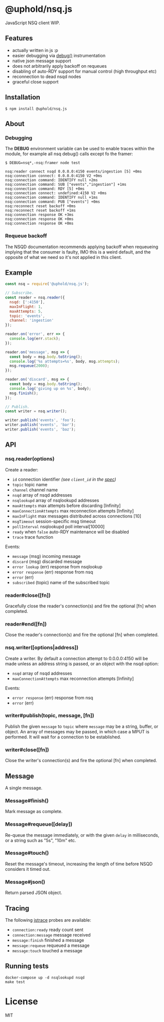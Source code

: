 # @uphold/nsq.js

JavaScript NSQ client WIP.

## Features

- actually written in js :p
- easier debugging via [debug()](https://github.com/visionmedia/debug) instrumentation
- native json message support
- does not arbitrarily apply backoff on requeues
- disabling of auto-RDY support for manual control (high throughput etc)
- reconnection to dead nsqd nodes
- graceful close support

## Installation

```
$ npm install @uphold/nsq.js
```

## About

### Debugging

The __DEBUG__ environment variable can be used to enable
traces within the module, for example all nsq debug() calls
except fo the framer:

```
$ DEBUG=nsq*,-nsq:framer node test

nsq:reader connect nsqd 0.0.0.0:4150 events/ingestion [5] +0ms
nsq:connection connect: 0.0.0.0:4150 V2 +0ms
nsq:connection command: IDENTIFY null +2ms
nsq:connection command: SUB ["events","ingestion"] +1ms
nsq:connection command: RDY [5] +0ms
nsq:connection connect: undefined:4150 V2 +0ms
nsq:connection command: IDENTIFY null +1ms
nsq:connection command: PUB ["events"] +0ms
nsq:reconnect reset backoff +0ms
nsq:reconnect reset backoff +1ms
nsq:connection response OK +3ms
nsq:connection response OK +0ms
nsq:connection response OK +0ms
```

### Requeue backoff

The NSQD documentation recommends applying
backoff when requeueing implying that the
consumer is faulty, IMO this is a weird default,
and the opposite of what we need so it's not applied in
this client.

## Example

```js
const nsq = require('@uphold/nsq.js');

// Subscribe.
const reader = nsq.reader({
  nsqd: [':4150'],
  maxInFlight: 1,
  maxAttempts: 5,
  topic: 'events',
  channel: 'ingestion'
});

reader.on('error', err => {
  console.log(err.stack);
});

reader.on('message', msg => {
  const body = msg.body.toString();
  console.log('%s attempts=%s', body, msg.attempts);
  msg.requeue(2000);
});

reader.on('discard', msg => {
  const body = msg.body.toString();
  console.log('giving up on %s', body);
  msg.finish();
});

// Publish.
const writer = nsq.writer();

writer.publish('events', 'foo');
writer.publish('events', 'bar');
writer.publish('events', 'baz');
```

## API

### nsq.reader(options)

Create a reader:

- `id` connection identifier *(see `client_id` in the [spec](http://nsq.io/clients/tcp_protocol_spec.html#identify))*
- `topic` topic name
- `channel` channel name
- `nsqd` array of nsqd addresses
- `nsqlookupd` array of nsqlookupd addresses
- `maxAttempts` max attempts before discarding [Infinity]
- `maxConnectionAttempts` max reconnection attempts [Infinity]
- `maxInFlight` max messages distributed across connections [10]
- `msgTimeout` session-specific msg timeout
- `pollInterval` nsqlookupd poll interval[10000]
- `ready` when `false` auto-RDY maintenance will be disabled
- `trace` trace function

Events:

- `message` (msg) incoming message
- `discard` (msg) discarded message
- `error lookup` (err) response from nsqlookup
- `error response` (err) response from nsq
- `error` (err)
- `subscribed` (topic) name of the subscribed topic

### reader#close([fn])

Gracefully close the reader's connection(s) and fire the optional [fn] when completed.

### reader#end([fn])

Close the reader's connection(s) and fire the optional [fn] when completed.

### nsq.writer([options|address])

Create a writer. By default a connection attempt to 0.0.0.0:4150 will be made unless
an address string is passed, or an object with the nsqd option:

- `nsqd` array of nsqd addresses
- `maxConnectionAttempts` max reconnection attempts [Infinity]

Events:

- `error response` (err) response from nsq
- `error` (err)

### writer#publish(topic, message, [fn])

Publish the given `message` to `topic` where `message`
may be a string, buffer, or object. An array of messages
may be passed, in which case a MPUT is performed.  It will
wait for a connection to be established.

### writer#close([fn])

Close the writer's connection(s) and fire the optional [fn] when completed.

## Message

A single message.

### Message#finish()

Mark message as complete.

### Message#requeue([delay])

Re-queue the message immediately, or with the
given `delay` in milliseconds, or a string such
as "5s", "10m" etc.

### Message#touch()

Reset the message's timeout, increasing the length
of time before NSQD considers it timed out.

### Message#json()

Return parsed JSON object.

## Tracing

The following [jstrace](https://github.com/jstrace/jstrace) probes are available:

- `connection:ready` ready count sent
- `connection:message` message received
- `message:finish` finished a message
- `message:requeue` requeued a message
- `message:touch` touched a message

## Running tests

```
docker-compose up -d nsqlookupd nsqd
make test
```

# License

MIT
